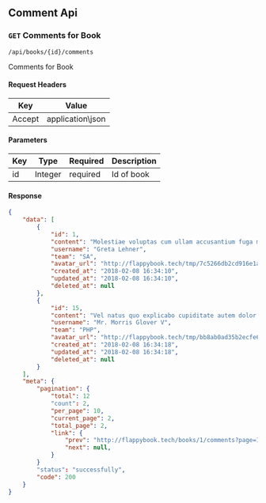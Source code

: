 ## Comment Api
### `GET` Comments for Book
```
/api/books/{id}/comments
```
Comments for Book

#### Request Headers

| Key | Value |
|---|---|
|Accept|application\json
#### Parameters
| Key | Type | Required | Description |
|---|---|---|---|
| id | Integer | required | Id of book |
#### Response
```json
{
    "data": [
        {
            "id": 1,
            "content": "Molestiae voluptas cum ullam accusantium fuga magnam.",
            "username": "Greta Lehner",
            "team": "SA",
            "avatar_url": "http://flappybook.tech/tmp/7c5266db2cd916e1af404a688980e4dd.jpg",
            "created_at": "2018-02-08 16:34:10",
            "updated_at": "2018-02-08 16:34:10",
            "deleted_at": null
        },
        {
            "id": 15,
            "content": "Vel natus quo explicabo cupiditate autem dolor et aliquid.",
            "username": "Mr. Morris Glover V",
            "team": "PHP",
            "avatar_url": "http://flappybook.tech/tmp/bb8ab0ad35b2ecfe6e23d5ed0aadbd39.jpg",
            "created_at": "2018-02-08 16:34:18",
            "updated_at": "2018-02-08 16:34:18",
            "deleted_at": null
        }
    ],
    "meta": {
        "pagination": {
            "total": 12
            "count": 2,
            "per_page": 10,
            "current_page": 2,
            "total_page": 2,
            "link": {
                "prev": "http://flappybook.tech/books/1/comments?page=1",
                "next": null,
            }
        }
        "status": "successfully",
        "code": 200
    }
}
```

